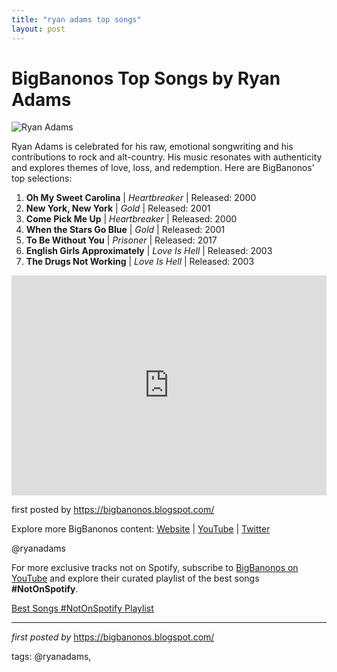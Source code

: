 ```yaml
---
title: "ryan adams top songs"
layout: post
---
```

<h1>BigBanonos Top Songs by Ryan Adams</h1>
<img alt="Ryan Adams" src="https://npr.brightspotcdn.com/dims4/default/9a6b775/2147483647/strip/true/crop/600x399+0+0/resize/880x585!/quality/90/?url=http%3A%2F%2Fnpr-brightspot.s3.amazonaws.com%2Flegacy%2Fwp-content%2Fuploads%2FRyan-Adams.jpg" /> <p>Ryan Adams is celebrated for his raw, emotional songwriting and his contributions to rock and alt-country. His music resonates with authenticity and explores themes of love, loss, and redemption. Here are BigBanonos' top selections:</p> <ol> <li><strong>Oh My Sweet Carolina</strong> | <em>Heartbreaker</em> | Released: 2000</li> <li><strong>New York, New York</strong> | <em>Gold</em> | Released: 2001</li> <li><strong>Come Pick Me Up</strong> | <em>Heartbreaker</em> | Released: 2000</li> <li><strong>When the Stars Go Blue</strong> | <em>Gold</em> | Released: 2001</li> <li><strong>To Be Without You</strong> | <em>Prisoner</em> | Released: 2017</li> <li><strong>English Girls Approximately</strong> | <em>Love Is Hell</em> | Released: 2003</li> <li><strong>The Drugs Not Working</strong> | <em>Love Is Hell</em> | Released: 2003</li>
</ol> <div> <iframe allow="autoplay; clipboard-write; encrypted-media; fullscreen; picture-in-picture" frameborder="0" height="352" loading="lazy" src="https://open.spotify.com/embed/playlist/6vRAzH0vrk39IV6pkuvVGE?utm_source=generator" width="100%"></iframe>
</div> <p>first posted by <a href="https://bigbanonos.blogspot.com/">https://bigbanonos.blogspot.com/</a></p> <div> <p>Explore more BigBanonos content: <a href="https://bigbanonos.blogspot.com/">Website</a> | <a href="https://www.youtube.com/@BigBanonos">YouTube</a> | <a href="https://x.com/bigbanonos">Twitter</a></p>
</div> <!--Tags-->
<p>@ryanadams</p>


<!--Subscribe and Playlist Links-->
<div>
    <p>For more exclusive tracks not on Spotify, subscribe to <a href="https://www.youtube.com/@BigBanonos" target="_blank">BigBanonos on YouTube</a> and explore their curated playlist of the best songs <strong>#NotOnSpotify</strong>.</p>
    <p><a href="https://www.youtube.com/playlist?list=PLtuNtuTatqI0kFahUCbtbfenC_ET5O_tr" target="_blank">Best Songs #NotOnSpotify Playlist<br /></a></p></div>

<hr />

<p><em>first posted by</em> <a href="https://bigbanonos.blogspot.com/" rel="noopener" target="_new">https://bigbanonos.blogspot.com/</a></p>

<p>tags: @ryanadams,</p>

